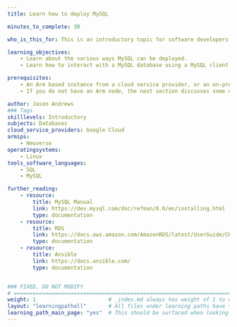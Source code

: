 ```yaml
---
title: Learn how to deploy MySQL

minutes_to_complete: 30

who_is_this_for: This is an introductory topic for software developers who want to deploy MySQL on Arm.

learning_objectives: 
    - Learn about the various ways MySQL can be deployed.
    - Learn how to interact with a MySQL database using a MySQL client CLI tool.

prerequisites:
    - An Arm based instance from a cloud service provider, or an on-premise Arm server.
    - If you do not have an Arm node, the next section discusses some options.

author: Jason Andrews
### Tags
skilllevels: Introductory
subjects: Databases
cloud_service_providers: Google Cloud
armips:
    - Neoverse
operatingsystems:
    - Linux
tools_software_languages:
    - SQL
    - MySQL

further_reading:
    - resource:
        title: MySQL Manual
        link: https://dev.mysql.com/doc/refman/8.0/en/installing.html
        type: documentation
    - resource:
        title: RDS
        link: https://docs.aws.amazon.com/AmazonRDS/latest/UserGuide/CHAP_GettingStarted.CreatingConnecting.MySQL.html
        type: documentation
    - resource:
        title: Ansible
        link: https://docs.ansible.com/
        type: documentation


### FIXED, DO NOT MODIFY
# ================================================================================
weight: 1                       # _index.md always has weight of 1 to order correctly
layout: "learningpathall"       # All files under learning paths have this same wrapper
learning_path_main_page: "yes"  # This should be surfaced when looking for related content. Only set for _index.md of learning path content.
---
```


